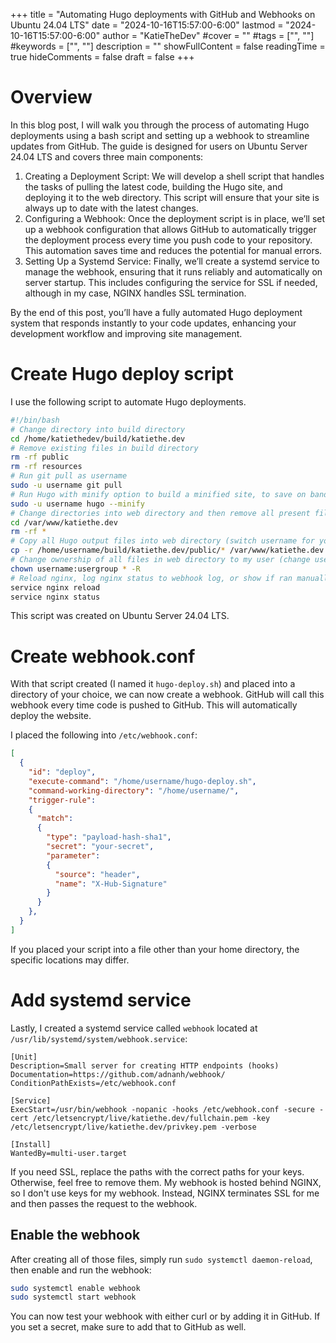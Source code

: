 +++
title = "Automating Hugo deployments with GitHub and Webhooks on Ubuntu 24.04 LTS"
date = "2024-10-16T15:57:00-6:00"
lastmod = "2024-10-16T15:57:00-6:00"
author = "KatieTheDev"
#cover = ""
#tags = ["", ""]
#keywords = ["", ""]
description = ""
showFullContent = false
readingTime = true
hideComments = false
draft = false
+++
# Overview
In this blog post, I will walk you through the process of automating Hugo deployments using a bash script and setting up a webhook to streamline updates from GitHub. The guide is designed for users on Ubuntu Server 24.04 LTS and covers three main components:

1.	Creating a Deployment Script: We will develop a shell script that handles the tasks of pulling the latest code, building the Hugo site, and deploying it to the web directory. This script will ensure that your site is always up to date with the latest changes.
2.	Configuring a Webhook: Once the deployment script is in place, we’ll set up a webhook configuration that allows GitHub to automatically trigger the deployment process every time you push code to your repository. This automation saves time and reduces the potential for manual errors.
3.	Setting Up a Systemd Service: Finally, we’ll create a systemd service to manage the webhook, ensuring that it runs reliably and automatically on server startup. This includes configuring the service for SSL if needed, although in my case, NGINX handles SSL termination.

By the end of this post, you’ll have a fully automated Hugo deployment system that responds instantly to your code updates, enhancing your development workflow and improving site management.
# Create Hugo deploy script
I use the following script to automate Hugo deployments. 
```bash
#!/bin/bash
# Change directory into build directory
cd /home/katiethedev/build/katiethe.dev
# Remove existing files in build directory
rm -rf public
rm -rf resources
# Run git pull as username 
sudo -u username git pull
# Run Hugo with minify option to build a minified site, to save on bandwidth and storage. For development purposes you can remove --minify.
sudo -u username hugo --minify
# Change directories into web directory and then remove all present files
cd /var/www/katiethe.dev
rm -rf *
# Copy all Hugo output files into web directory (switch username for your username)
cp -r /home/username/build/katiethe.dev/public/* /var/www/katiethe.dev
# Change ownership of all files in web directory to my user (change username to your username, change usergroup to your usergroup [usually the same as username])
chown username:usergroup * -R
# Reload nginx, log nginx status to webhook log, or show if ran manually
service nginx reload
service nginx status 
```
This script was created on Ubuntu Server 24.04 LTS.

# Create webhook.conf
With that script created (I named it `hugo-deploy.sh`) and placed into a directory of your choice, we can now create a webhook. GitHub will call this webhook every time code is pushed to GitHub. This will automatically deploy the website.

I placed the following into `/etc/webhook.conf`:
```json
[
  {
    "id": "deploy",
    "execute-command": "/home/username/hugo-deploy.sh",
    "command-working-directory": "/home/username/",
    "trigger-rule":
    {
      "match":
      {
        "type": "payload-hash-sha1",
        "secret": "your-secret",
        "parameter":
        {
          "source": "header",
          "name": "X-Hub-Signature"
        }
      }
    },
  }
]
```
If you placed your script into a file other than your home directory, the specific locations may differ.

# Add systemd service
Lastly, I created a systemd service called `webhook` located at `/usr/lib/systemd/system/webhook.service`:
```
[Unit]
Description=Small server for creating HTTP endpoints (hooks)
Documentation=https://github.com/adnanh/webhook/
ConditionPathExists=/etc/webhook.conf

[Service]
ExecStart=/usr/bin/webhook -nopanic -hooks /etc/webhook.conf -secure -cert /etc/letsencrypt/live/katiethe.dev/fullchain.pem -key /etc/letsencrypt/live/katiethe.dev/privkey.pem -verbose

[Install]
WantedBy=multi-user.target
```
If you need SSL, replace the paths with the correct paths for your keys. Otherwise, feel free to remove them. My webhook is hosted behind NGINX, so I don't use keys for my webhook. Instead, NGINX terminates SSL for me and then passes the request to the webhook.

## Enable the webhook
After creating all of those files, simply run `sudo systemctl daemon-reload`, then enable and run the webhook:
```bash
sudo systemctl enable webhook
sudo systemctl start webhook
```
You can now test your webhook with either curl or by adding it in GitHub. If you set a secret, make sure to add that to GitHub as well.
